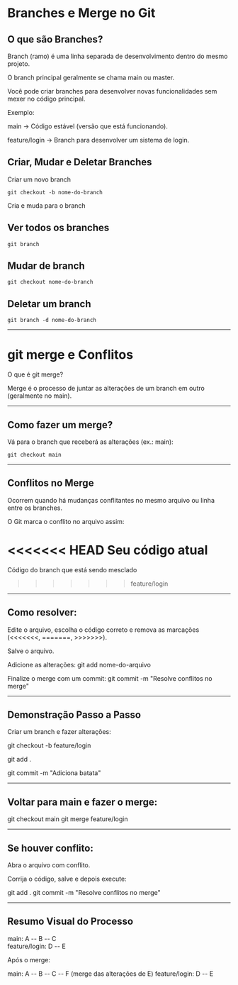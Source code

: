 # Branches e Merge no Git

## O que são Branches?

Branch (ramo) é uma linha separada de desenvolvimento dentro do mesmo projeto.

O branch principal geralmente se chama main ou master.

Você pode criar branches para desenvolver novas funcionalidades sem mexer no código principal.

Exemplo:

main → Código estável (versão que está funcionando).

feature/login → Branch para desenvolver um sistema de login.

## Criar, Mudar e Deletar Branches

Criar um novo branch

`git checkout -b nome-do-branch`  

Cria e muda para o branch

## Ver todos os branches

`git branch`

## Mudar de branch

`git checkout nome-do-branch`

## Deletar um branch

`git branch -d nome-do-branch`

---

# git merge e Conflitos

 O que é git merge?

Merge é o processo de juntar as alterações de um branch em outro (geralmente no main).

---

##  Como fazer um merge?

Vá para o branch que receberá as alterações (ex.: main):

`git checkout main`

---

## Conflitos no Merge
Ocorrem quando há mudanças conflitantes no mesmo arquivo ou linha entre os branches.

O Git marca o conflito no arquivo assim:

<<<<<<< HEAD
Seu código atual
=======
Código do branch que está sendo mesclado
>>>>>>> feature/login

---
 
## Como resolver:

Edite o arquivo, escolha o código correto e remova as marcações (<<<<<<<, =======, >>>>>>>).

Salve o arquivo.

Adicione as alterações:
git add nome-do-arquivo

Finalize o merge com um commit:
git commit -m "Resolve conflitos no merge"

---

## Demonstração Passo a Passo
Criar um branch e fazer alterações:

git checkout -b feature/login                  

git add .

git commit -m "Adiciona batata"

---

## Voltar para main e fazer o merge:

git checkout main
git merge feature/login

---

## Se houver conflito:

Abra o arquivo com conflito.

Corrija o código, salve e depois execute:

 git add .
 git commit -m "Resolve conflitos no merge"

---
## Resumo Visual do Processo

 main:          A -- B -- C
                         \
feature/login:            D -- E

Após o merge:

main:          A -- B -- C -- F (merge das alterações de E)
feature/login:            D -- E



 








